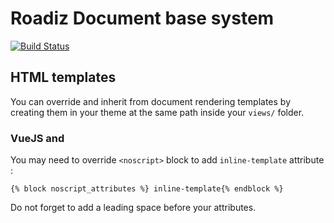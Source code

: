# Roadiz Document base system

[![Build Status](https://travis-ci.org/roadiz/documents.svg?branch=master)](https://travis-ci.org/roadiz/documents)

## HTML templates

You can override and inherit from document rendering templates by creating them in your theme at the same
path inside your `views/` folder.

### VueJS and <noscript>

You may need to override `<noscript>` block to add `inline-template` attribute :

```twig
{% block noscript_attributes %} inline-template{% endblock %}
```

Do not forget to add a leading space before your attributes.
